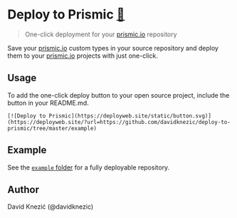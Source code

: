 # Deploy to Prismic [🔗](https://deployweb.site)

>One-click deployment for your [prismic.io](https://prismic.io) repository

Save your [prismic.io](https://prismic.io) custom types
in your source repository and deploy them to your [prismic.io](https://prismic.io) projects
with just one-click.

## Usage

To add the one-click deploy button to your open source project,
include the button in your README.md.

`[![Deploy to Prismic](https://deployweb.site/static/button.svg)](https://deployweb.site/?url=https://github.com/davidknezic/deploy-to-prismic/tree/master/example)`

## Example

See the [`example` folder](example) for a fully deployable repository.

## Author

David Knezić (@davidknezic)

